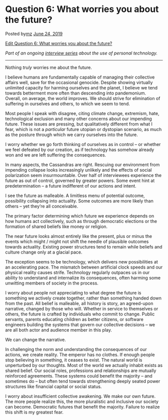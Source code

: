 
# Question 6: What worries you about the future?

Posted by[mz](https://hyperbook.io/author/mz00/) [June 24, 2019](https://hyperbook.io/6-what-worries-you-about-the-future/)

[Edit Question 6: What worries you about the future?](https://hyperbook.io/wp-admin/post.php?post=1296&action=edit)

_Part of an ongoing [interview series](https://hyperbook.io/interview/) about the use of personal technology._

---

Nothing _truly_ worries me about the future.

I believe humans are fundamentally capable of managing their collective affairs well, save for the occasional genocide. Despite showing virtually unlimited capacity for harming ourselves and the planet, I believe we tend towards betterment more often than descending into pandemonium. Overall, on average, the world improves. We should strive for elimination of suffering in ourselves and others, to which we seem to tend.

Most people I speak with disagree, citing climate change, extremism, hate, technological exclusion and many other concerns about our impending future. These issues are pressing, but qualitatively different from what I fear, which is not a _particular_ future utopian or dystopian scenario, as much as the posture through which we carry ourselves into the future.

I worry whether we go forth thinking of ourselves as in control – or whether we feel defeated by our creation, as if technology has somehow already won and we are left suffering the consequences.

In many aspects, the Cassandras are right. Rescuing our environment from impending collapse looks increasingly unlikely and the effects of social polarization seem insurmountable. Over half of interviewees experience the future as out of control, governed by greater powers. Some event hint at predetermination – a future indifferent of our actions and intent.

I see the future as malleable. A limitless menu of potential outcome, possibility collapsing into actuality. Some outcomes are more likely than others – yet they’re all conceivable.

The primary factor determining which future we experience depends on how humans act collectively, such as through democratic elections or the formation of shared beliefs like money or religion.

The near future looks almost entirely like the present, plus or minus the events which might / might not shift the needle of plausible outcomes towards actuality. Existing power structures tend to remain while beliefs and culture change only at a glacial pace.

The exception seems to be technology, which delivers new possibilities at an accelerating pace. The mismatch between artificial clock speeds and our physical reality causes strife. Technology regularly outpaces us in our ability to understand and internalize its consequences, often harming some unwitting members of society in the process.

I worry about people not appreciating to what degree the future is something we actively create together, rather than something handed down from the past. All belief is malleable, all history is story, an agreed-upon narrative, changed by those who will. Whether in service to themselves or others, the future is crafted by individuals who commit to change. Public servants, parents educating children as better citizens, or software engineers building the systems that govern our collective decisions – we are all both actor and audience member in this play.

We can change the narrative.

In challenging the norm and understanding the consequences of our actions, we create reality. The emperor has no clothes. If enough people stop believing in something, it ceases to exist. The natural world is unperturbed by our thoughts. Most of the world we actually inhabit exists as shared belief. Our social roles, professions and relationships are mutually reinforced agreements. These systems could benefit the majority – and sometimes do – but often tend towards strengthening deeply seated power structures like financial capital or social status.

I worry about insufficient collective awakening. We make our own future. The more people realize this, the more pluralistic and inclusive our society can become. Democratic futures that benefit the majority. Failure to realize this shift is my greatest fear.
